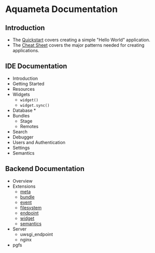 # Aquameta Documentation

## Introduction

* The [Quickstart](quickstart.md) covers creating a simple "Hello World" application.
* The [Cheat Sheet](cheatsheet.md) covers the major patterns needed for creating applications.


## IDE Documentation

* Introduction
* Getting Started
* Resources
* Widgets
    * `widget()`
    * `widget.sync()`
* Database
    *
* Bundles
    * Stage
    * Remotes
* Search
* Debugger
* Users and Authentication
* Settings
* Semantics


## Backend Documentation

* Overview
* Extensions
    * [meta](../src/pg-extension/meta/)
    * [bundle](../src/pg-extension/bundle/)
    * [event](../src/pg-extension/event/)
    * [filesystem](../src/pg-extension/filesystem/)
    * [endpoint](../src/pg-extension/endpoint/)
    * [widget](../src/pg-extension/widget/)
    * [semantics](../src/pg-extension/semantics/)
* Server
    * uwsgi_endpoint
    * nginx
* pgfs
